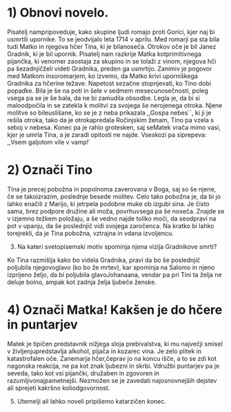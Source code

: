 # 1) Obnovi novelo.

Pisatelj nampripoveduje, kako skupine ljudi romajo proti Gorici, kjer naj bi usmrtili upornike. To se jeodvijalo leta 1714 v aprilu. Med romarji pa sta bila tudi Matko in njegova hčer Tina, ki je bilanoseča. Otrokov oče je bil Janez Gradnik, ki je bil upornik. Pisatelj nam razkrije Matka kotprimitivnega pijančka, ki venomer zaostaja za skupino in se tolaži z vinom, njegova hči pa šezadnjičželi videti Gradnika, preden ga usmrtijo. Zanimiv je pogovor med Matkom insoromarjem, ko izvemo, da Matko krivi uporniškega Gradnika za hčerine težave. Napetost sezačne stopnjevati, ko Tino dobi popadke. Bila je še na poti in šele v sedmem mesecunosečnosti, poleg vsega pa se je še bala, da ne bi zamudila obsodbe. Legla je, da bi si maloodpočila in se zatekla k molitvi za svojega še nerojenega otroka. Njene molitve so bileuslišane, ko se je z neba prikazala ,,Gospa nebes``, ki ji je rešila otroka, tako da je otrokapredala Ročinjskim ženam, Tino pa vzela s seboj v nebesa. Konec pa je rahlo grotesken, saj seMatek vrača mimo vasi, kjer je umrla Tina, a je zaradi opitosti ne najde. Vseskozi pa siprepeva: ,,Vsem galjotom vile v vamp!`

# 2) Označi Tino

Tina je precej pobožna in popolnoma zaverovana v Boga, saj so še njene, če se takoizrazim, poslednje besede molitev. Celo tako pobožna je, da bi jo lahko enačili z Marijo, ki jetrpela podobne muke ob izgubi sina. Je čisto sama, brez podpore družine ali moža, povrhuvsega pa še noseča. Znajde se v izjemno težkem položaju, a še vedno najde toliko moči, da seodpravi na pot v upanju, da še poslednjič vidi svojega zaročenca. Na kratko bi lahko torejrekli, da je Tina pobožna, vztrajna in vdana izvoljencu.

3) Na kateri svetopisemski motiv spominja njena vizija Gradnikove smrti?

Ko Tina razmišlja kako bo videla Gradnika, pravi da bo še poslednjič poljubila njegovoglavo (ko bo že mrtev), kar spominja na Salomo in njeno izprijeno željo, da bi poljubila glavoJohanaana, vendar pa pri Tini ta želja ne deluje bolno, ampak kot zadnja želja ljubeče ženske.

# 4) Označi Matka! Kakšen je do hčere in puntarjev

Matek je tipičen predstavnik nižjega sloja prebivalstva, ki mu največji smisel v življenjupredstavlja alkohol, pijača in kozarec vina. Je zelo plitek in katastrofalen oče. Zanemarja hčer,čeprav jo na koncu išče, a to se zdi kot nagonska reakcija, ne pa kot znak ljubezni in skrbi. Vdružbi puntarjev pa je seveda, tako kot vsi pijančki, družaben in zgovoren in razumljivonajpametnejši. Nezmožen se je zavedati najosnovnejših dejstev ali sprejeti kakršno koliodgovornost.

5) Utemelji ali lahko noveli pripišemo katarzičen konec.


